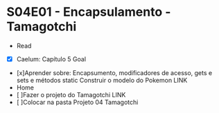 # S04E01 - Encapsulamento - Tamagotchi
- Read
- [x] Caelum: Capítulo 5
Goal
- [x]Aprender sobre: Encapsumento, modificadores de acesso, gets e sets e métodos static
Construir o modelo do Pokemon LINK
- Home
- [ ]Fazer o projeto do Tamagotchi LINK
- [ ]Colocar na pasta Projeto 04 Tamagotchi